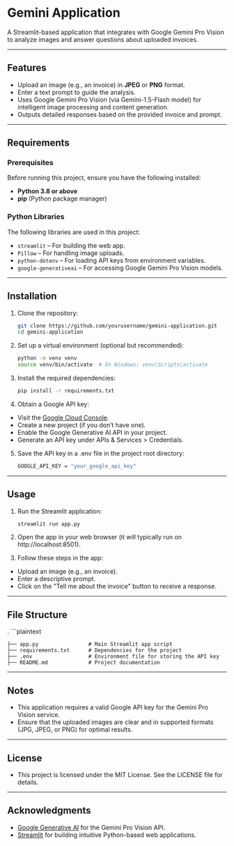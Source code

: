# Gemini Application

A Streamlit-based application that integrates with Google Gemini Pro Vision to analyze images and answer questions about uploaded invoices.

---

## Features

- Upload an image (e.g., an invoice) in **JPEG** or **PNG** format.
- Enter a text prompt to guide the analysis.
- Uses Google Gemini Pro Vision (via Gemini-1.5-Flash model) for intelligent image processing and content generation.
- Outputs detailed responses based on the provided invoice and prompt.

---

## Requirements

### Prerequisites

Before running this project, ensure you have the following installed:

- **Python 3.8 or above**
- **pip** (Python package manager)

### Python Libraries

The following libraries are used in this project:

- `streamlit` – For building the web app.
- `Pillow` – For handling image uploads.
- `python-dotenv` – For loading API keys from environment variables.
- `google-generativeai` – For accessing Google Gemini Pro Vision models.

---

## Installation

1. Clone the repository:
   ```bash
   git clone https://github.com/yourusername/gemini-application.git
   cd gemini-application

2. Set up a virtual environment (optional but recommended):
    ```bash
    python -m venv venv
    source venv/bin/activate  # On Windows: venv\Scripts\activate

3. Install the required dependencies:
   ```bash
   pip install -r requirements.txt

4. Obtain a Google API key:
- Visit the [Google Cloud Console](https://console.cloud.google.com/).
- Create a new project (if you don’t have one).
- Enable the Google Generative AI API in your project.
- Generate an API key under APIs & Services > Credentials.

5. Save the API key in a .env file in the project root directory:
   ```bash
   GOOGLE_API_KEY = "your_google_api_key"

---

## Usage

1. Run the Streamlit application:
    ```bash
    streamlit run app.py

2. Open the app in your web browser (it will typically run on http://localhost:8501).

3. Follow these steps in the app:
- Upload an image (e.g., an invoice).
- Enter a descriptive prompt.
- Click on the "Tell me about the invoice" button to receive a response.

---

## File Structure
   .
    ```plaintext
    
    ├── app.py                # Main Streamlit app script
    ├── requirements.txt      # Dependencies for the project
    ├── .env                  # Environment file for storing the API key
    ├── README.md             # Project documentation

---

## Notes
- This application requires a valid Google API key for the Gemini Pro Vision service.
- Ensure that the uploaded images are clear and in supported formats (JPG, JPEG, or PNG) for optimal results.

---

## License
- This project is licensed under the MIT License. See the LICENSE file for details.

---

## Acknowledgments
- [Google Generative AI](https://developers.generativeai.google) for the Gemini Pro Vision API.
- [Streamlit](https://streamlit.io/) for building intuitive Python-based web applications.

